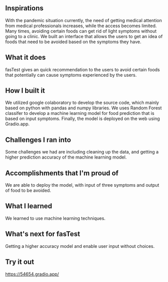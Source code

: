 ## Inspirations
With the pandemic situation currently, the need of getting medical attention from medical professionals increases, while the access becomes limited. Many times, avoiding certain foods can get rid of light symptoms without going to a clinic. We built an interface that allows the users to get an idea of foods that need to be avoided based on the symptoms they have.

## What it does
fasTest gives an quick recommendation to the users to avoid certain foods that potentially can cause symptoms experienced by the users. 

## How I built it
We utilized google colaboratory to develop the source code, which mainly based on python with pandas and numpy libraries. We uses Random Forest classifer to develop a machine learning model for food prediction that is based on input symptoms. Finally, the model is deployed on the web using Gradio.app. 

## Challenges I ran into
Some challenges we had are including cleaning up the data, and getting a higher prediction accuracy of the machine learning model. 

## Accomplishments that I'm proud of
We are able to deploy the model, with input of three symptoms and output of food to be avoided.

## What I learned
We learned to use machine learning techniques. 

## What's next for fasTest
Getting a higher accuracy model and enable user input without choices. 

## Try it out
https://54654.gradio.app/